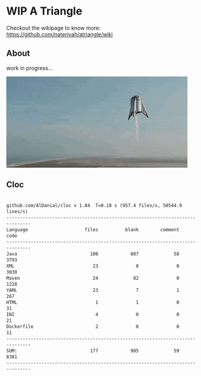 # WIP A Triangle

  Checkout the wikipage to know more: https://github.com/naterivah/atriangle/wiki

  ## About
  work in progress...

  ![Screenshot](./docs/starhopper.gif?raw=true?style=center)

  ## Cloc 
 ``` 
 
github.com/AlDanial/cloc v 1.84  T=0.18 s (957.4 files/s, 50544.9 lines/s)
-------------------------------------------------------------------------------
Language                     files          blank        comment           code
-------------------------------------------------------------------------------
Java                           100            807             58           3793
XML                             23              8              0           3030
Maven                           24             82              0           1228
YAML                            23              7              1            267
HTML                             1              1              0             31
INI                              4              0              0             21
Dockerfile                       2              0              0             11
-------------------------------------------------------------------------------
SUM:                           177            905             59           8381
------------------------------------------------------------------------------- 
 ```
